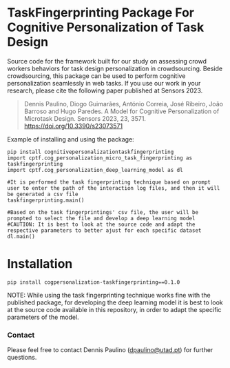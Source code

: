 # TaskFingerprinting Package For Cognitive Personalization of Task Design

Source code for the  framework built for our study on assessing crowd workers behaviors for task design personalization in crowdsourcing. Beside crowdsourcing, this package can be used to perform cognitive personalization seamlessly in web tasks.
If you use our work in your research, please cite the following paper published at Sensors 2023.

> Dennis Paulino, Diogo Guimarães, António Correia, José Ribeiro, João Barroso and Hugo Paredes. A Model for Cognitive Personalization of Microtask Design. Sensors 2023, 23, 3571. https://doi.org/10.3390/s23073571 

Example of installing and using the package:

    pip install cognitivepersonalizationtaskfingerprinting
    import cptf.cog_personalization_micro_task_fingerprinting as taskfingerprinting
    import cptf.cog_personalization_deep_learning_model as dl
    
    #It is performed the task fingerprinting technique based on prompt user to enter the path of the interaction log files, and then it will be generated a csv file
    taskfingerprinting.main()
    
    #Based on the task fingerprintings' csv file, the user will be prompted to select the file and develop a deep learning model
    #CAUTION: It is best to look at the source code and adapt the respective parameters to better ajust for each specific dataset
    dl.main()

        
    
    



# Installation
```pip install cogpersonalization-taskfingerprinting==0.1.0```

NOTE: While using the task fingerprinting technique works fine with the published package, for developing the deep learning model it is best to look at the source code available in this repository, in order to adapt the specific parameters of the model.

### Contact

Please feel free to contact Dennis Paulino (dpaulino@utad.pt) for further questions.
